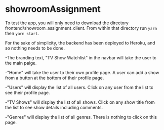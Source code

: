 # showroomAssignment

To test the app, you will only need to download the directory frontend/showroom_assignment_client. From within that directory run ```yarn``` then ```yarn start```.

For the sake of simplicity, the backend has been deployed to Heroku, and so nothing needs to be done. 

-The branding text, "TV Show Watchlist" in the navbar will take the user to the main paige.

-"Home" will take the user to their own profile page. A user can add a show from a button at the bottom of their profile page.

-"Users" will display the list of all users. Click on any user from the list to see their profile page.

-"TV Shows" will display the list of all shows. Click on any show title from the list to see show details including comments.

-"Genres" will display the list of all genres. There is nothing to click on this page. 
